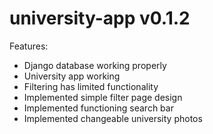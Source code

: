 # university-app v0.1.2

Features:
- Django database working properly
- University app working
- Filtering has limited functionality
- Implemented simple filter page design
- Implemented functioning search bar
- Implemented changeable university photos
